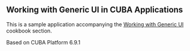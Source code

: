 ## Working with Generic UI in CUBA Applications

This is a sample application accompanying the [Working with Generic UI](https://doc.cuba-platform.com/manual-latest/ui_recipes.html) cookbook section.

Based on CUBA Platform 6.9.1
